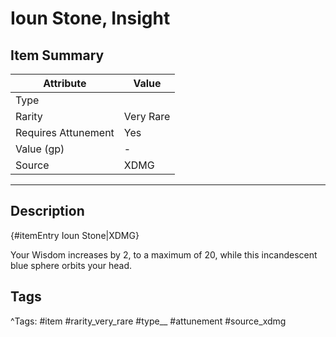# Ioun Stone, Insight

## Item Summary

| Attribute            | Value                        |
|----------------------|------------------------------|
| Type                 |   |
| Rarity               | Very Rare             |
| Requires Attunement  | Yes                |
| Value (gp)           | -    |
| Source               | XDMG |

---

## Description

{#itemEntry Ioun Stone|XDMG}

Your Wisdom increases by 2, to a maximum of 20, while this incandescent blue sphere orbits your head.

## Tags

^Tags: #item #rarity_very_rare #type__ #attunement #source_xdmg